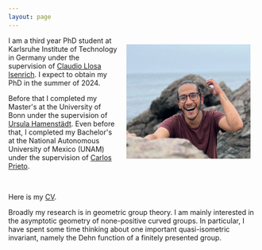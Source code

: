 ```yaml
---
layout: page
---
```


<img align="right" width="250" height="230" style="margin:16px;" src="f6ee6879-272f-43c2-82c9-09abacb6e5eb.jpeg">

I am a third year PhD student at Karlsruhe Institute of Technology in Germany under the supervision of [Claudio Llosa Isenrich](https://www.math.kit.edu/user/llosa/index.html). I expect to obtain my PhD in the summer of 2024. 

Before that I completed my Master's at the University of Bonn under the supervision of [Ursula Hamenstädt](https://www.math.uni-bonn.de/people/ursula/). Even before that, I completed my Bachelor's at the National Autonomous University of Mexico (UNAM) under the supervision of [Carlos Prieto](https://paginas.matem.unam.mx/cprieto/). 

<br clear="right"/> 

Here is my <a href="CV_JeronimoGarciaMejia.pdf" target="_blank">CV</a>.

Broadly my research is in geometric group theory. I am mainly interested in the asymptotic geometry of none-positive curved groups. In particular, I have spent some time thinking about one important quasi-isometric invariant, namely the Dehn function of a finitely presented group.
